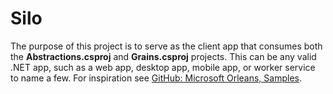 # Silo

The purpose of this project is to serve as the client app that consumes both the **Abstractions.csproj** and **Grains.csproj** projects. This can be any valid .NET app, such as a web app, desktop app, mobile app, or worker service to name a few. For inspiration see [GitHub: Microsoft Orleans, Samples](https://github.com/dotnet/orleans/tree/main/samples).